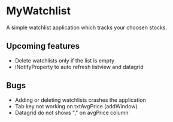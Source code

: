 # MyWatchlist
 A simple watchlist application which tracks your choosen stocks.
 
 ## Upcoming features
 * Delete watchlists only if the list is empty
 * iNotifyProperty to auto refresh listview and datagrid

## Bugs
* Adding or deleting watchlists crashes the application
* Tab key not working on txtAvgPrice (addWindow)
* Datagrid do not shows "," on avgPrice column
